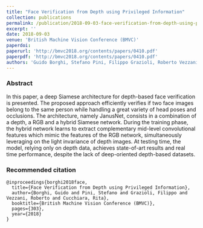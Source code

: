 ```yaml
---
title: "Face Verification from Depth using Privileged Information"
collection: publications
permalink: /publication/2018-09-03-face-verification-from-depth-using-privileged-information
excerpt: ''
date: 2018-09-03
venue: 'British Machine Vision Conference (BMVC)'
paperdoi:
paperurl: 'http://bmvc2018.org/contents/papers/0410.pdf'
paperpdf: 'http://bmvc2018.org/contents/papers/0410.pdf'
authors: 'Guido Borghi, Stefano Pini, Filippo Grazioli, Roberto Vezzani, Rita Cucchiara'
---
```

### Abstract
In this paper, a deep Siamese architecture for depth-based face verification is presented.
The proposed approach efficiently verifies if two face images belong to the same person while handling a great variety 
of head poses and occlusions. The architecture, namely JanusNet, consists in a combination of a depth, a RGB and a 
hybrid Siamese network. During the training phase, the hybrid network learns to extract complementary mid-level 
convolutional features which mimic the features of the RGB network, simultaneously leveraging on the light invariance 
of depth images. At testing time, the model, relying only on depth data, achieves state-of-art results and real time 
performance, despite the lack of deep-oriented depth-based datasets.

### Recommended citation
```
@inproceedings{borghi2018face,
  title={Face Verification from Depth using Privileged Information},
  author={Borghi, Guido and Pini, Stefano and Grazioli, Filippo and Vezzani, Roberto and Cucchiara, Rita},
  booktitle={British Machine Vision Conference (BMVC)},
  pages={303},
  year={2018}
}
```
